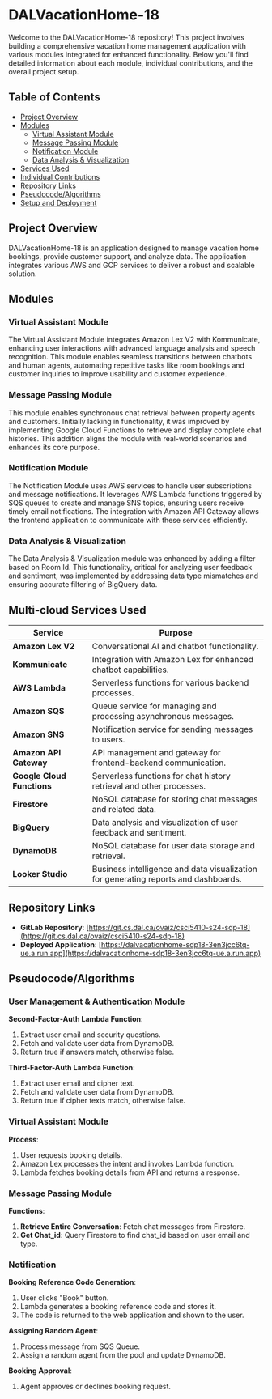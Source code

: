 # DALVacationHome-18

Welcome to the DALVacationHome-18 repository! This project involves building a comprehensive vacation home management application with various modules integrated for enhanced functionality. Below you'll find detailed information about each module, individual contributions, and the overall project setup.

## Table of Contents
- [Project Overview](#project-overview)
- [Modules](#modules)
  - [Virtual Assistant Module](#virtual-assistant-module)
  - [Message Passing Module](#message-passing-module)
  - [Notification Module](#notification-module)
  - [Data Analysis & Visualization](#data-analysis--visualization)
- [Services Used](#services-used)
- [Individual Contributions](#individual-contributions)
- [Repository Links](#repository-links)
- [Pseudocode/Algorithms](#pseudocodealgorithms)
- [Setup and Deployment](#setup-and-deployment)

## Project Overview

DALVacationHome-18 is an application designed to manage vacation home bookings, provide customer support, and analyze data. The application integrates various AWS and GCP services to deliver a robust and scalable solution.

## Modules

### Virtual Assistant Module

The Virtual Assistant Module integrates Amazon Lex V2 with Kommunicate, enhancing user interactions with advanced language analysis and speech recognition. This module enables seamless transitions between chatbots and human agents, automating repetitive tasks like room bookings and customer inquiries to improve usability and customer experience.

### Message Passing Module

This module enables synchronous chat retrieval between property agents and customers. Initially lacking in functionality, it was improved by implementing Google Cloud Functions to retrieve and display complete chat histories. This addition aligns the module with real-world scenarios and enhances its core purpose.

### Notification Module

The Notification Module uses AWS services to handle user subscriptions and message notifications. It leverages AWS Lambda functions triggered by SQS queues to create and manage SNS topics, ensuring users receive timely email notifications. The integration with Amazon API Gateway allows the frontend application to communicate with these services efficiently.

### Data Analysis & Visualization

The Data Analysis & Visualization module was enhanced by adding a filter based on Room Id. This functionality, critical for analyzing user feedback and sentiment, was implemented by addressing data type mismatches and ensuring accurate filtering of BigQuery data.

## Multi-cloud Services Used

| Service                  | Purpose                                                                 |
|--------------------------|-------------------------------------------------------------------------|
| **Amazon Lex V2**        | Conversational AI and chatbot functionality.                            |
| **Kommunicate**          | Integration with Amazon Lex for enhanced chatbot capabilities.          |
| **AWS Lambda**           | Serverless functions for various backend processes.                     |
| **Amazon SQS**           | Queue service for managing and processing asynchronous messages.        |
| **Amazon SNS**           | Notification service for sending messages to users.                     |
| **Amazon API Gateway**   | API management and gateway for frontend-backend communication.           |
| **Google Cloud Functions** | Serverless functions for chat history retrieval and other processes.   |
| **Firestore**            | NoSQL database for storing chat messages and related data.              |
| **BigQuery**             | Data analysis and visualization of user feedback and sentiment.         |
| **DynamoDB**             | NoSQL database for user data storage and retrieval.                     |
| **Looker Studio**        | Business intelligence and data visualization for generating reports and dashboards. |

## Repository Links

- **GitLab Repository**: [https://git.cs.dal.ca/ovaiz/csci5410-s24-sdp-18](https://git.cs.dal.ca/ovaiz/csci5410-s24-sdp-18)
- **Deployed Application**: [https://dalvacationhome-sdp18-3en3jcc6tq-ue.a.run.app](https://dalvacationhome-sdp18-3en3jcc6tq-ue.a.run.app)

## Pseudocode/Algorithms

### User Management & Authentication Module

**Second-Factor-Auth Lambda Function**:
1. Extract user email and security questions.
2. Fetch and validate user data from DynamoDB.
3. Return true if answers match, otherwise false.

**Third-Factor-Auth Lambda Function**:
1. Extract user email and cipher text.
2. Fetch and validate user data from DynamoDB.
3. Return true if cipher texts match, otherwise false.

### Virtual Assistant Module

**Process**:
1. User requests booking details.
2. Amazon Lex processes the intent and invokes Lambda function.
3. Lambda fetches booking details from API and returns a response.

### Message Passing Module

**Functions**:
1. **Retrieve Entire Conversation**: Fetch chat messages from Firestore.
2. **Get Chat_id**: Query Firestore to find chat_id based on user email and type.

### Notification

**Booking Reference Code Generation**:
1. User clicks "Book" button.
2. Lambda generates a booking reference code and stores it.
3. The code is returned to the web application and shown to the user.

**Assigning Random Agent**:
1. Process message from SQS Queue.
2. Assign a random agent from the pool and update DynamoDB.

**Booking Approval**:
1. Agent approves or declines booking request.
